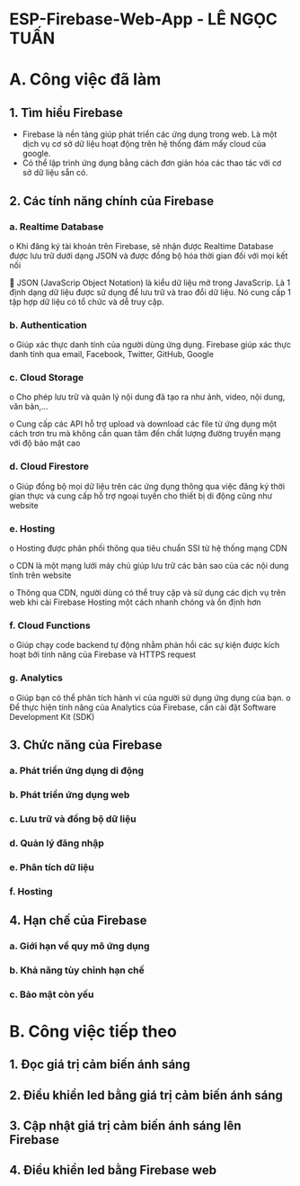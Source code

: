 # ESP-Firebase-Web-App - LÊ NGỌC TUẤN

# A. Công việc đã làm 
## 1.	Tìm hiểu Firebase

-	Firebase là nền tảng giúp phát triển các ứng dụng trong web. Là một dịch vụ cơ sở dữ liệu hoạt động trên hệ thống đám mấy cloud của google.
-	Có thể lập trình ứng dụng bằng cách đơn giản hóa các thao tác với cơ sở dữ liệu sẵn có.

## 2.	Các tính năng chính của Firebase
### a.	Realtime Database

o	Khi đăng ký tài khoản trên Firebase, sẽ nhận được Realtime Database được lưu trữ dưới dạng JSON và được đồng bộ hóa thời gian đối với mọi kết nối

	JSON (JavaScrip Object Notation) là kiểu dữ liệu mở trong JavaScrip. Là 1 định dạng dữ liệu được sử dụng để lưu trữ và trao đổi dữ liệu. Nó cung
cấp 1 tập hợp dữ liệu có tổ chức và dễ truy cập.

### b.	Authentication

o	Giúp xác thực danh tính của người dùng ứng dụng. Firebase giúp xác thực danh tính qua email, Facebook, Twitter, GitHub, Google
### c.	Cloud Storage

o	Cho phép lưu trữ và quản lý nội dung đã tạo ra như ảnh, video, nội dung, văn bản,...

o	Cung cấp các API hỗ trợ upload và download các file từ ứng dụng một cách trơn tru mà không cần quan tâm đến chất lượng đường truyền mạng với độ bảo mật cao
### d.	Cloud Firestore

o	Giúp đồng bộ mọi dữ liệu trên các ứng dụng thông qua việc đăng ký thời gian thực và cung cấp hỗ trợ ngoại tuyến cho thiết bị di động cũng như website
### e.	Hosting

o	Hosting được phân phối thông qua tiêu chuẩn SSI từ hệ thống mạng CDN

o	CDN là một mạng lưới máy chủ giúp lưu trữ các bản sao của các nội dung tĩnh trên website

o	Thông qua CDN, người dùng có thể truy cập và sử dụng các dịch vụ trên web khi cài Firebase Hosting một cách nhanh chóng và ổn định hơn
### f.	Cloud Functions

o	Giúp chạy code backend tự động nhằm phản hồi các sự kiện được kích hoạt bởi tính năng của Firebase và HTTPS request
### g.	Analytics

o	Giúp bạn có thể phân tích hành vi của người sử dụng ứng dụng của bạn.
o	Để thực hiện tính năng của Analytics của Firebase, cần cài đặt Software Development Kit (SDK)
## 3.	Chức năng của Firebase

### a.	Phát triển ứng dụng di động
### b.	Phát triển ứng dụng web
### c.	Lưu trữ và đồng bộ dữ liệu
### d.	Quản lý đăng nhập
### e.	Phân tích dữ liệu
### f.	Hosting

## 4.	Hạn chế của Firebase
### a.	Giới hạn về quy mô ứng dụng
### b.	Khả năng tùy chỉnh hạn chế
### c.	Bảo mật còn yếu

# B. Công việc tiếp theo

## 1. Đọc giá trị cảm biến ánh sáng
## 2. Điều khiển led bằng giá trị cảm biến ánh sáng
## 3. Cập nhật giá trị cảm biến ánh sáng lên Firebase
## 4. Điều khiển led bằng Firebase web
